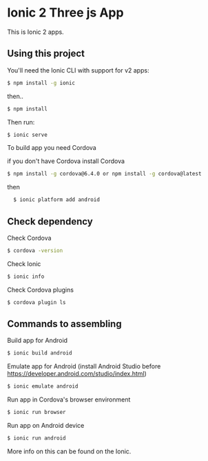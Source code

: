 Ionic 2 Three js  App
=====================

This is Ionic 2 apps.

## Using this project

You'll need the Ionic CLI with support for v2 apps:

```bash
$ npm install -g ionic
```
then..
```bash
$ npm install
```
Then run:

```bash
$ ionic serve 
```

To build app you need Cordova 

if you don't have Cordova install Cordova

```bash
$ npm install -g cordova@6.4.0 or npm install -g cordova@latest 
```
then

```bash
  $ ionic platform add android
```  

## Check dependency
Check Cordova
```bash
$ cordova -version
```

Check Ionic
```bash
$ ionic info
```
Check Cordova plugins
```bash
$ cordova plugin ls
```
## Commands to assembling
Build app for Android
```bash
$ ionic build android
```
Emulate app for Android (install Android Studio before https://developer.android.com/studio/index.html)
```bash
$ ionic emulate android
```
Run app in Cordova's browser environment
```bash
$ ionic run browser
```
Run app on Android device
```bash
$ ionic run android
```
More info on this can be found on the Ionic.
